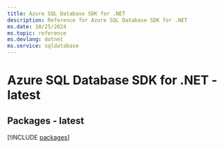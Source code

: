 ```yaml
---
title: Azure SQL Database SDK for .NET
description: Reference for Azure SQL Database SDK for .NET
ms.date: 10/25/2024
ms.topic: reference
ms.devlang: dotnet
ms.service: sqldatabase
---
```

# Azure SQL Database SDK for .NET - latest
## Packages - latest
[!INCLUDE [packages](sql-database-index.md)]